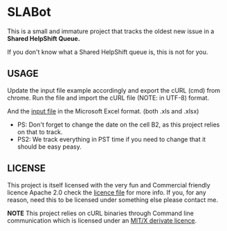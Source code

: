 SLABot
=============

This is a small and immature project that tracks the oldest new issue in a **Shared HelpShift Queue.**

If you don't know what a Shared HelpShift queue is, this is not for you.


USAGE
-----
Update the input file example accordingly and export the cURL (cmd) from chrome. Run the file and import the cURL file (NOTE: in UTF-8) format. 

And the [input file](https://github.com/mansueli/SLABot/tree/master/input%20example) in the Microsoft Excel format. (both .xls and .xlsx)

* PS: Don't forget to change the date on the cell B2, as this project relies on that to track.
* PS2: We track everything in PST time if you need to change that it should be easy peasy.   

LICENSE
-----

This project is itself licensed with the very fun and Commercial friendly licence Apache 2.0 check the [licence file](https://github.com/mansueli/SLABot/blob/master/LICENSE) for more info. If you, for any reason, need this to be licensed under something else please contact me. 

**NOTE** 
This project relies on cURL binaries through Command line communication which is licensed under an [MIT/X derivate licence](https://curl.haxx.se/docs/copyright.html). 
